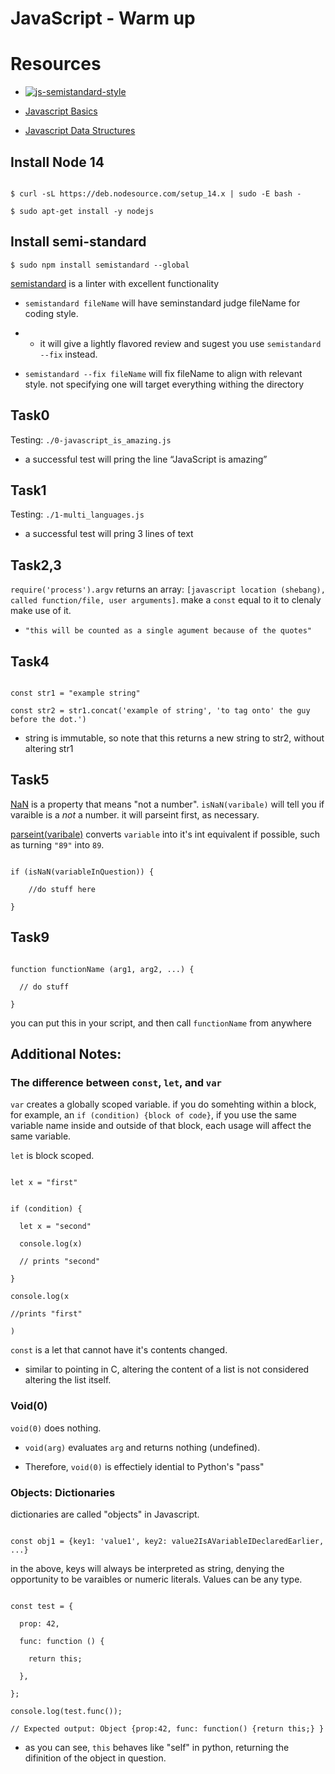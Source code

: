 # JavaScript - Warm up

# Resources

* [![js-semistandard-style](https://raw.githubusercontent.com/standard/semistandard/master/badge.svg)](https://github.com/standard/semistandard)

* [Javascript Basics](https://developer.mozilla.org/en-US/docs/Learn/Getting_started_with_the_web/JavaScript_basics)

* [Javascript Data Structures](https://developer.mozilla.org/en-US/docs/Web/JavaScript/Data_structures)

## Install Node 14

```

$ curl -sL https://deb.nodesource.com/setup_14.x | sudo -E bash -

$ sudo apt-get install -y nodejs

```

## Install semi-standard

`$ sudo npm install semistandard --global`

[semistandard](https://www.npmjs.com/package/semistandard) is a linter with excellent functionality

* `semistandard fileName` will have seminstandard judge fileName for coding style.

* * it will give a lightly flavored review and sugest you use `semistandard --fix` instead.

* `semistandard --fix fileName` will fix fileName to align with relevant style. not specifying one will target everything withing the directory

## Task0

Testing: `./0-javascript_is_amazing.js`

* a successful test will pring the line “JavaScript is amazing”

## Task1

Testing: `./1-multi_languages.js`

* a successful test will pring 3 lines of text

## Task2,3

`require('process').argv` returns an array: `[javascript location (shebang), called function/file, user arguments]`. make a `const` equal to it to clenaly make use of it.

* `"this will be counted as a single agument because of the quotes"`

## Task4

```

const str1 = "example string"

const str2 = str1.concat('example of string', 'to tag onto' the guy before the dot.')

```

* string is immutable, so note that this returns a new string to str2, without altering str1

## Task5

[NaN](https://developer.mozilla.org/en-US/docs/Web/JavaScript/Reference/Global_Objects/NaN) is a property that means "not a number". `isNaN(varibale)` will tell you if varaible is a _not_ a number. it will parseint first, as necessary.

[parseint(varibale)](https://developer.mozilla.org/en-US/docs/Web/JavaScript/Reference/Global_Objects/parseInt) converts `variable` into it's int equivalent if possible, such as turning `"89"` into `89`.

```

if (isNaN(variableInQuestion)) {

    //do stuff here

}

```

## Task9

```

function functionName (arg1, arg2, ...) {

  // do stuff

}

```

you can put this in your script, and then call `functionName` from anywhere

## Additional Notes:

### The difference between `const`, `let`, and `var`

`var` creates a globally scoped variable. if you do somehting within a block, for example, an `if (condition) {block of code}`, if you use the same variable name inside and outside of that block, each usage will affect the same variable.

`let` is block scoped.

```

let x = "first"


if (condition) {

  let x = "second"

  console.log(x)

  // prints "second"

}

console.log(x

//prints "first"

)

```

`const` is a let that cannot have it's contents changed.

* similar to pointing in C, altering the content of a list is not considered altering the list itself.

### Void(0)

`void(0)` does nothing.

* `void(arg)` evaluates `arg` and returns nothing (undefined).

* Therefore, `void(0)` is effectiely idential to Python's "pass"

### Objects: Dictionaries

dictionaries are called "objects" in Javascript.

```

const obj1 = {key1: 'value1', key2: value2IsAVariableIDeclaredEarlier, ...}

```

in the above, keys will always be interpreted as string, denying the opportunity to be varaibles or numeric literals. Values can be any type.

```

const test = {

  prop: 42,

  func: function () {

    return this;

  },

};

console.log(test.func());

// Expected output: Object {prop:42, func: function() {return this;} }

```

* as you can see, `this` behaves like "self" in python, returning the difinition of the object in question.

